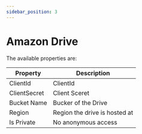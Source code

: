 ```yaml
---
sidebar_position: 3
---
```

# Amazon Drive

The available properties are:

| Property | Description |
| --- | --- |
| ClientId | ClientId |
| ClientSecret | Client Sceret |
| Bucket Name | Bucker of the Drive |
| Region | Region the drive is hosted at |
| Is Private | No anonymous access |
